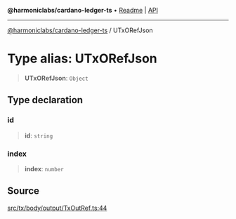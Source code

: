 **@harmoniclabs/cardano-ledger-ts** • [Readme](../Introduction.md) \| [API](../globals.md)

***

[@harmoniclabs/cardano-ledger-ts](../Introduction.md) / UTxORefJson

# Type alias: UTxORefJson

> **UTxORefJson**: `Object`

## Type declaration

### id

> **id**: `string`

### index

> **index**: `number`

## Source

[src/tx/body/output/TxOutRef.ts:44](https://github.com/HarmonicLabs/cardano-ledger-ts/blob/d1659b0/src/tx/body/output/TxOutRef.ts#L44)
